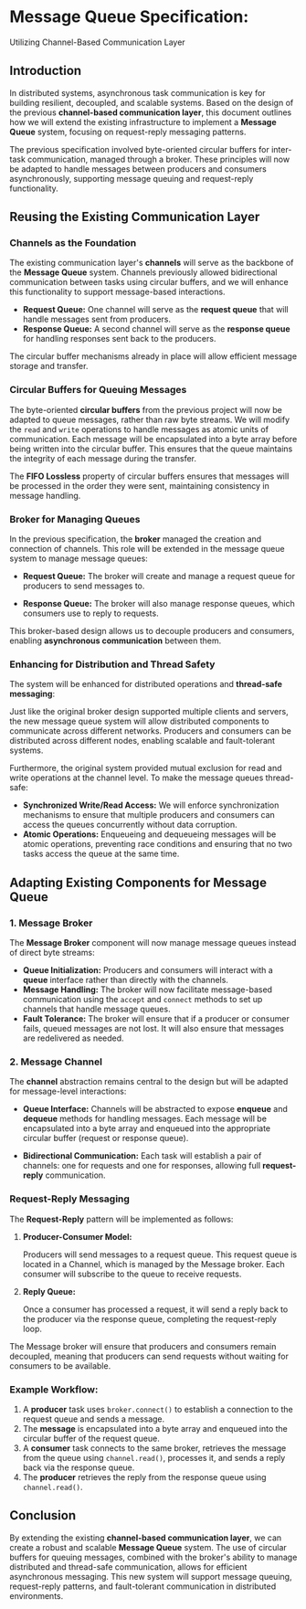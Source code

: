 # Message Queue Specification:

Utilizing Channel-Based Communication Layer

## Introduction

In distributed systems, asynchronous task communication is key for building resilient, decoupled, and scalable systems. Based on the design of the previous **channel-based communication layer**, this document outlines how we will extend the existing infrastructure to implement a **Message Queue** system, focusing on request-reply messaging patterns.

The previous specification involved byte-oriented circular buffers for inter-task communication, managed through a broker. These principles will now be adapted to handle messages between producers and consumers asynchronously, supporting message queuing and request-reply functionality.

## Reusing the Existing Communication Layer

### Channels as the Foundation

The existing communication layer's **channels** will serve as the backbone of the **Message Queue** system. Channels previously allowed bidirectional communication between tasks using circular buffers, and we will enhance this functionality to support message-based interactions.

- **Request Queue:** One channel will serve as the **request queue** that will handle messages sent from producers.
- **Response Queue:** A second channel will serve as the **response queue** for handling responses sent back to the producers.
  
The circular buffer mechanisms already in place will allow efficient message storage and transfer.

### Circular Buffers for Queuing Messages

The byte-oriented **circular buffers** from the previous project will now be adapted to queue messages, rather than raw byte streams. We will modify the `read` and `write` operations to handle messages as atomic units of communication.
Each message will be encapsulated into a byte array before being written into the circular buffer. This ensures that the queue maintains the integrity of each message during the transfer.
  
The **FIFO Lossless** property of circular buffers ensures that messages will be processed in the order they were sent, maintaining consistency in message handling.

### Broker for Managing Queues

In the previous specification, the **broker** managed the creation and connection of channels. This role will be extended in the message queue system to manage message queues:

- **Request Queue:** The broker will create and manage a request queue for producers to send messages to.
  
- **Response Queue:** The broker will also manage response queues, which consumers use to reply to requests.
  
This broker-based design allows us to decouple producers and consumers, enabling **asynchronous communication** between them.

### Enhancing for Distribution and Thread Safety

The system will be enhanced for distributed operations and **thread-safe messaging**:

Just like the original broker design supported multiple clients and servers, the new message queue system will allow distributed components to communicate across different networks. Producers and consumers can be distributed across different nodes, enabling scalable and fault-tolerant systems.

Furthermore, the original system provided mutual exclusion for read and write operations at the channel level. To make the message queues thread-safe:
   - **Synchronized Write/Read Access:** We will enforce synchronization mechanisms to ensure that multiple producers and consumers can access the queues concurrently without data corruption.
   - **Atomic Operations:** Enqueueing and dequeueing messages will be atomic operations, preventing race conditions and ensuring that no two tasks access the queue at the same time.

## Adapting Existing Components for Message Queue

### 1. Message Broker

The **Message Broker** component will now manage message queues instead of direct byte streams:

- **Queue Initialization:** Producers and consumers will interact with a **queue** interface rather than directly with the channels.
- **Message Handling:** The broker will now facilitate message-based communication using the `accept` and `connect` methods to set up channels that handle message queues.
- **Fault Tolerance:** The broker will ensure that if a producer or consumer fails, queued messages are not lost. It will also ensure that messages are redelivered as needed.

### 2. Message Channel

The **channel** abstraction remains central to the design but will be adapted for message-level interactions:

- **Queue Interface:** Channels will be abstracted to expose **enqueue** and **dequeue** methods for handling messages. Each message will be encapsulated into a byte array and enqueued into the appropriate circular buffer (request or response queue).
  
- **Bidirectional Communication:** Each task will establish a pair of channels: one for requests and one for responses, allowing full **request-reply** communication.

### Request-Reply Messaging

The **Request-Reply** pattern will be implemented as follows:

1. **Producer-Consumer Model:**

     Producers will send messages to a request queue. This request queue is located in a Channel, which is managed by the Message broker. Each consumer will subscribe to the queue to receive requests.
  
2. **Reply Queue:** 
    
    Once a consumer has processed a request, it will send a reply back to the producer via the response queue, completing the request-reply loop.

The Message broker will ensure that producers and consumers remain decoupled, meaning that producers can send requests without waiting for consumers to be available.

### Example Workflow:

1. A **producer** task uses `broker.connect()` to establish a connection to the request queue and sends a message.
2. The **message** is encapsulated into a byte array and enqueued into the circular buffer of the request queue.
3. A **consumer** task connects to the same broker, retrieves the message from the queue using `channel.read()`, processes it, and sends a reply back via the response queue.
4. The **producer** retrieves the reply from the response queue using `channel.read()`.

## Conclusion

By extending the existing **channel-based communication layer**, we can create a robust and scalable **Message Queue** system. The use of circular buffers for queuing messages, combined with the broker's ability to manage distributed and thread-safe communication, allows for efficient asynchronous messaging. This new system will support message queuing, request-reply patterns, and fault-tolerant communication in distributed environments.
